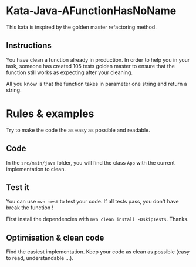 # Kata-Java-AFunctionHasNoName
This kata is inspired by the golden master refactoring method.

## Instructions
You have clean a function already in production. In order to help you in your task, someone has created 105 tests golden master to ensure that the function still works as expecting after your cleaning. 

All you know is that the function takes in parameter one string and return a string.

# Rules & examples
Try to make the code the as easy as possible and readable.
  
## Code
In the `src/main/java` folder, you will find the class `App` with the current implementation to clean.

## Test it
You can use `mvn test` to test your code. If all tests pass, you don't have break the function !

First install the dependencies with `mvn clean install -DskipTests`. Thanks.

## Optimisation & clean code
Find the easiest implementation. Keep your code as clean as possible (easy to read, understandable ...).
